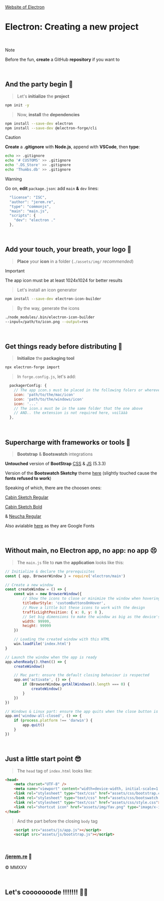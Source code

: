 [Website of Electron][Electron's site]

# **Electron**: Creating a new project

<br>

> [!NOTE]
> Before the fun, **create** a GitHub **repository** if you want to

<br>

## And the party begin 🚀

> Let's **initialize** the **project**

```sh
npm init -y
```

> Now, **install** the **dependencies**

```sh
npm install --save-dev electron
npm install --save-dev @electron-forge/cli
```

> [!CAUTION]
> **Create** a **.gitignore** with **Node.js**, append with **VSCode**, then **type**:

```sh
echo >> .gitignore
echo '# CUSTOMS' >> .gitignore
echo '.DS_Store' >> .gitignore
echo 'Thumbs.db' >> .gitignore
```

> [!WARNING]
> Go on, **edit** `package.json`: add `main` **&** `dev` lines:

```js
  "license": "ISC",
  "author": "jerem.re",
  "type": "commonjs",
  "main": "main.js",
  "scripts": {
    "dev": "electron ."
  },
```

<br>

## Add your touch, your breath, your logo 🤩

> **Place** your **icon** in a folder (`./assets/img/` *recommended*)

> [!IMPORTANT]
> The app icon must be at least 1024x1024 for better results

> Let's install an icon generator

```sh
npm install --save-dev electron-icon-builder
```

> By the way, generate the icons
```sh
./node_modules/.bin/electron-icon-builder
--input=/path/to/icon.png --output=res
```

<br>

## Get things ready before distributing 🤑

> **Initialize** the **packaging tool**

```sh
npx electron-forge import
```

> In `forge.config.js`, let's add:

```js
  packagerConfig: {
    // The app icon.s must be placed in the following folers or wherever:
    icon: 'path/to/the/mac/icon'
    icon: 'path/to/the/windows/icon'
    icon: '...'
    // The icon.s must be in the same folder that the one above
    // AND.. the extension is not required here, voilààà
  },
```

<br>

## Supercharge with frameworks or tools 🥳

> **Bootstrap** & **Bootswatch** integrations

**Untouched** version of **BootStrap** [CSS](css/bootstrap.css) & [JS](js/bootstrap.js) (5.3.3)

Version of the **Bootswatch Sketchy** theme [here](css/bootswatch.css)
(slightly touched cause the **fonts refused to work**)

Speaking of which, there are the choosen ones:

[Cabin Sketch Regular](fonts/CabinSketchRegular.woff2)

[Cabin Sketch Bold](fonts/CabinSketchBold.woff2)

& [Neucha Regular](fonts/NeuchaRegular.woff2)

Also avialable [here][Google Fonts' site] as they are Google Fonts

<br>

## Without main, no Electron app, no app: no app 😣

> The `main.js` file to **run** the **application** looks like this:

```js
// Initialize & declare the prerequisites
const { app, BrowserWindow } = require('electron/main')

// Create a new window
const createWindow = () => {
    const win = new BrowserWindow({
        // Show the icons to close or minimize the window when hovering the top corner
        titleBarStyle: 'customButtonsOnHover',
        // Move a little bit these icons to work with the design
        trafficLightPosition: { x: 8, y: 8 },
        // Set big dimensions to make the window as big as the device's screen
        width: 99999,
        height: 99999
    })

    // Loading the created window with this HTML
    win.loadFile('index.html')
}

// Launch the window when the app is ready
app.whenReady().then(() => {
    createWindow()

    // Mac part: ensure the default closing behaviour is respected
    app.on('activate', () => {
        if (BrowserWindow.getAllWindows().length === 0) {
            createWindow()
        }
    })
})

// Windows & Linux part: ensure the app quits when the close button is fired
app.on('window-all-closed', () => {
    if (process.platform !== 'darwin') {
        app.quit()
    }
})
```

<br>

## Just a little start point 😎

> The `head` tag of `index.html` looks like:

```html
<head>
    <meta charset="UTF-8" />
    <meta name="viewport" content="width=device-width, initial-scale=1.0">
    <link rel="stylesheet" type="text/css" href="assets/css/bootstrap.css">
    <link rel="stylesheet" type="text/css" href="assets/css/bootswatch.css">
    <link rel="stylesheet" type="text/css" href="assets/css/style.css">
    <link rel="shortcut icon" href="assets/img/fav.png" type="image/x-icon">
</head>
```

> And the part before the closing `body` tag

```html
    <script src="assets/js/app.js"></script>
    <script src="assets/js/bootstrap.js"></script>
```

<br>

### [/jerem.re][My website] 🥰

&copy; MMXXV

<br>

Let's cooooooode !!!!!!! 🧑‍💻
---

[Electron's site]: https://www.electronjs.org/
[Google Fonts' site]: https://fonts.google.com/share?selection.family=Cabin+Sketch:wght@400;700%7CNeucha
[My website]: https://www.jerem.re/
